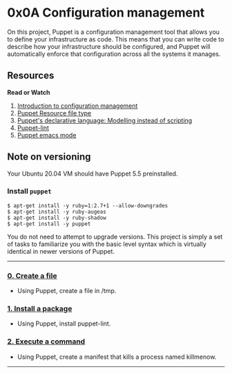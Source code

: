 # 0x0A Configuration management

On this project, Puppet is a configuration management tool that allows you to define your infrastructure as code. This means that you can write code to describe how your infrastructure should be configured, and Puppet will automatically enforce that configuration across all the systems it manages.


## Resources

__Read or Watch__
1. [Introduction to configuration management](https://www.digitalocean.com/community/tutorials/an-introduction-to-configuration-management)
2. [Puppet Resource file type](https://www.puppet.com/docs/puppet/5.5/types/file.html)
3. [Puppet's declarative language: Modelling instead of scripting](https://www.puppet.com/blog)
4. [Puppet-lint](http://puppet-lint.com/)
5. [Puppet emacs mode](https://github.com/voxpupuli/puppet-mode)

## Note on versioning
Your Ubuntu 20.04 VM should have Puppet 5.5 preinstalled. 

### Install ```puppet```

```
$ apt-get install -y ruby=1:2.7+1 --allow-downgrades
$ apt-get install -y ruby-augeas
$ apt-get install -y ruby-shadow
$ apt-get install -y puppet
```
You do not need to attempt to upgrade versions. This project is simply a set of tasks to familiarize you with the basic level syntax which is virtually identical in newer versions of Puppet.

---

### [0. Create a file](./0-create_a_file.pp)
* Using Puppet, create a file in /tmp.


### [1. Install a package](./1-install_a_package.pp)
* Using Puppet, install puppet-lint.


### [2. Execute a command](./2-execute_a_command.pp)
* Using Puppet, create a manifest that kills a process named killmenow.

---
